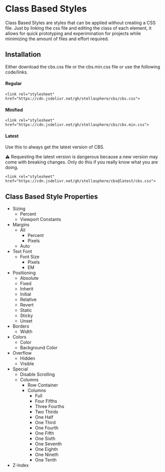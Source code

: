 # Class Based Styles
Class Based Styles are styles that can be applied without creating a CSS file. Just by linking the css file and editing the class of each element, it allows for quick prototyping and experimination for projects while minimizing the amount of files and effort required.

## Installation

Either download the cbs.css file or the cbs.min.css file or use the following code/links.
#### Regular 
```
<link rel="stylesheet" href="https://cdn.jsdelivr.net/gh/stellasphere/cbs/cbs.css">
```
#### Minified 
```
<link rel="stylesheet" href="https://cdn.jsdelivr.net/gh/stellasphere/cbs/cbs.min.css">
```
#### Latest
Use this to always get the latest version of CBS.

:warning: Requesting the latest version is dangerous because a new version may come with breaking changes. Only do this if you really know what you are doing.
```
<link rel="stylesheet" href="https://cdn.jsdelivr.net/gh/stellasphere/cbs@latest/cbs.css">
```

## Class Based Style Properties
- Sizing
  - Percent
  - Viewport Constants
- Margins
  - All 
    - Percent
    - Pixels
  - Auto
- Text Font
  - Font Size
    - Pixels
    - EM
- Positioning
  - Absolute
  - Fixed
  - Inherit
  - Initial
  - Relative
  - Revert
  - Static
  - Sticky
  - Unset
- Borders
  - Width
- Colors
  - Color
  - Background Color
- Overflow
  - Hidden
  - Visible
- Special
  - Disable Scrolling
  - Columns
    - Row Container
    - Columns
      - Full
      - Four Fifths
      - Three Fourths
      - Two Thirds
      - One Half
      - One Third
      - One Fourth
      - One Fifth
      - One Sixth
      - One Seventh
      - One Eighth
      - One Nineth
      - One Tenth
- Z-Index
